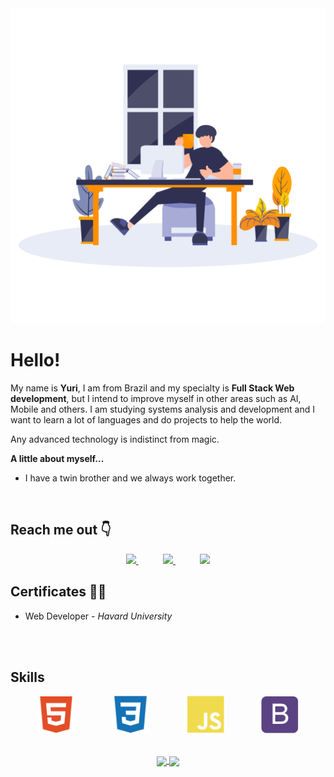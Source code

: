 <div>
     <img src="1.png">
</div>


# Hello! 
My name is **Yuri**, I am from Brazil and my specialty is **Full Stack Web development**, but I intend to improve myself in other areas such as AI, Mobile and others. I am studying systems analysis and development and I want to learn a lot of languages and do projects to help the world.

Any advanced technology is indistinct from magic.

**A little about myself...**

 - I have a twin brother and we always work together.
<br>

## Reach me out 👇
<div align="center">
<a href="https://discord.gg/QxWscvUfDP">
	<img src="https://img.shields.io/badge/Discord-7289DA?style=for-the-badge&logo=discord&logoColor=white" width="140px"> 
</a>
&nbsp;&nbsp;&nbsp;&nbsp;&nbsp;&nbsp;&nbsp;&nbsp;&nbsp;
<a href="https://www.instagram.com/peixinhoyuri/">
	<img src="https://img.shields.io/badge/Instagram-E4405F?style=for-the-badge&logo=instagram&logoColor=white" width="165px">
</a>
&nbsp;&nbsp;&nbsp;&nbsp;&nbsp;&nbsp;&nbsp;&nbsp;&nbsp;
<a href="mailto:yuripeixinho03@gmail.com">
	<img src="https://img.shields.io/badge/Gmail-D14836?style=for-the-badge&logo=gmail&logoColor=white" width="114px">
</a>
<br>
</div>

## Certificates 👨‍🎓
 - Web Developer - *Havard University* 
<br>
<br>

## Skills 
<p align="center">
     <img height="60" src="https://raw.githubusercontent.com/devicons/devicon/master/icons/html5/html5-plain.svg">
    &nbsp;&nbsp;&nbsp;&nbsp;&nbsp;&nbsp;&nbsp;&nbsp;&nbsp;&nbsp;&nbsp;&nbsp;&nbsp;
    <img height="60" src="https://raw.githubusercontent.com/devicons/devicon/master/icons/css3/css3-plain.svg">
     &nbsp;&nbsp;&nbsp;&nbsp;&nbsp;&nbsp;&nbsp;&nbsp;&nbsp;&nbsp;&nbsp;&nbsp;&nbsp;
<img height="60" src="https://raw.githubusercontent.com/devicons/devicon/master/icons/javascript/javascript-plain.svg">
     &nbsp;&nbsp;&nbsp;&nbsp;&nbsp;&nbsp;&nbsp;&nbsp;&nbsp;&nbsp;&nbsp;&nbsp;&nbsp;
<img height="60" src="https://raw.githubusercontent.com/devicons/devicon/master/icons/bootstrap/bootstrap-plain.svg">
<br>
</p>

<p align="center">    
<br>
	
<a href="https://github.com/yuripeixinho/github-readme-stats%22%3E">
<img align="center"  height="140" src="https://github-readme-stats.vercel.app/api/top-langs/?username=yuripeixinho&layout=compact&theme=react"/>
</a>
	
<a href="https://github.com/yuripeixinho/github-readme-stats"> 
<img align="center" width="405" src="https://github-readme-stats.vercel.app/api?username=yuripeixinho&count_private=true&show_icons=true&custom_title=Github%20Status&hide=issues&theme=react"/></a>

</p>



